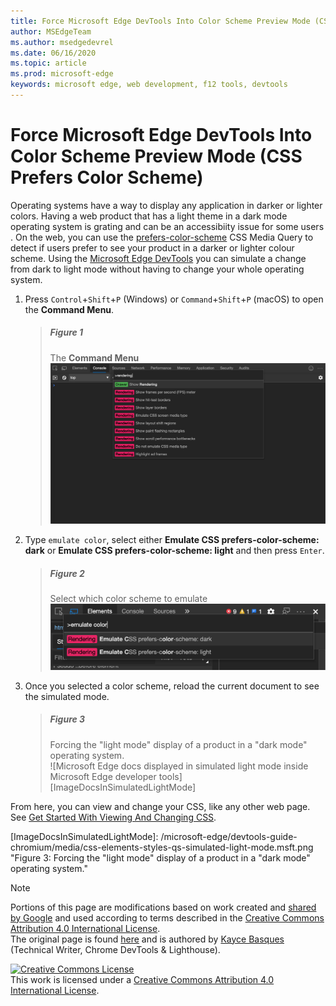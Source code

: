 ```yaml
---
title: Force Microsoft Edge DevTools Into Color Scheme Preview Mode (CSS Prefers Color Scheme)
author: MSEdgeTeam
ms.author: msedgedevrel
ms.date: 06/16/2020
ms.topic: article
ms.prod: microsoft-edge
keywords: microsoft edge, web development, f12 tools, devtools
---
```

<!-- Copyright Kayce Basques 

   Licensed under the Apache License, Version 2.0 (the "License");
   you may not use this file except in compliance with the License.
   You may obtain a copy of the License at

       https://www.apache.org/licenses/LICENSE-2.0

   Unless required by applicable law or agreed to in writing, software
   distributed under the License is distributed on an "AS IS" BASIS,
   WITHOUT WARRANTIES OR CONDITIONS OF ANY KIND, either express or implied.
   See the License for the specific language governing permissions and
   limitations under the License.  -->


# Force Microsoft Edge DevTools Into Color Scheme Preview Mode (CSS Prefers Color Scheme)   

Operating systems have a way to display any application in darker or lighter colors. Having a web product that has a light theme in a dark mode operating system is grating and can be an accessibiity issue for some users . On the web, you can use the [prefers-color-scheme][MDNPrefersColorScheme] CSS Media Query to detect if users prefer to see your product in a darker or lighter colour scheme. Using the [Microsoft Edge DevTools][MicrosoftEdgeDevTools] you can simulate a change from dark to light mode without having to change your whole operating system. 

1.  Press `Control`+`Shift`+`P` \(Windows\) or `Command`+`Shift`+`P` \(macOS\) to open the **Command Menu**.  
    
    > ##### Figure 1  
    > The **Command Menu**  
    > ![The Command Menu][ImageCommandMenu]  
    
1.  Type `emulate color`, select either **Emulate CSS prefers-color-scheme: dark** or **Emulate CSS prefers-color-scheme: light**  and then press `Enter`.  
    
    > ##### Figure 2  
    > Select which color scheme to emulate  
    > ![Color scheme selection from Command Menu][ImageSelectColorModeFromCommandMenu]  
    
1. Once you selected a color scheme, reload the current document to see the simulated mode. 

    > ##### Figure 3  
    > Forcing the "light mode" display of a product in a "dark mode" operating system.  
    > ![Microsoft Edge docs displayed in simulated light mode inside Microsoft Edge developer tools][ImageDocsInSimulatedLightMode]  

From here, you can view and change your CSS, like any other web page.  See [Get Started With Viewing And Changing CSS][DevToolsCSSGetStarted].  

<!-- image links -->  
[ImageCommandMenu]: /microsoft-edge/devtools-guide-chromium/media/css-console-command-menu-rendering.msft.png "Figure 1: The Command Menu"  
[ImageSelectColorModeFromCommandMenu]: /microsoft-edge/devtools-guide-chromium/media/css-elements-styles-qs-select-renderingmode-command-menu.msft.png "Figure 2: Select which color scheme to emulate"
[ImageDocsInSimulatedLightMode]: /microsoft-edge/devtools-guide-chromium/media/css-elements-styles-qs-simulated-light-mode.msft.png "Figure 3: Forcing the "light mode" display of a product in a "dark mode" operating system."

<!-- links -->  
[MicrosoftEdgeDevTools]: /microsoft-edge/devtools-guide-chromium "Microsoft Edge (Chromium) Developer Tools"  
[RenderingTools]: /microsoft-edge/devtools-guide-chromium/rendering-tools "Microsoft Edge (Chromium) Rendering Tools"  
[DevToolsCSSGetStarted]: /microsoft-edge/devtools-guide-chromium/css/index "Get Started With Viewing And Changing CSS"  
[MDNPrefersColorScheme]: https://developer.mozilla.org/en-US/docs/Web/CSS/@media/prefers-color-scheme "prefers-color-scheme | MDN"  

> [!NOTE]
> Portions of this page are modifications based on work created and [shared by Google][GoogleSitePolicies] and used according to terms described in the [Creative Commons Attribution 4.0 International License][CCA4IL].  
> The original page is found [here](https://developers.google.com/web/tools/chrome-devtools/css/print-preview) and is authored by [Kayce Basques][KayceBasques] \(Technical Writer, Chrome DevTools \& Lighthouse\).  

[![Creative Commons License][CCby4Image]][CCA4IL]  
This work is licensed under a [Creative Commons Attribution 4.0 International License][CCA4IL].  

[CCA4IL]: https://creativecommons.org/licenses/by/4.0  
[CCby4Image]: https://i.creativecommons.org/l/by/4.0/88x31.png  
[GoogleSitePolicies]: https://developers.google.com/terms/site-policies  
[KayceBasques]: https://developers.google.com/web/resources/contributors/kaycebasques  
